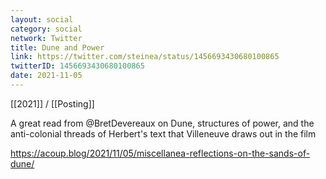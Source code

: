 ```yaml
---
layout: social
category: social
network: Twitter
title: Dune and Power
link: https://twitter.com/steinea/status/1456693430680100865
twitterID: 1456693430680100865
date: 2021-11-05
---
```


[[2021]] / [[Posting]]

A great read from @BretDevereaux on Dune, structures of power, and the anti-colonial threads of Herbert's text that Villeneuve draws out in the film

<https://acoup.blog/2021/11/05/miscellanea-reflections-on-the-sands-of-dune/>
